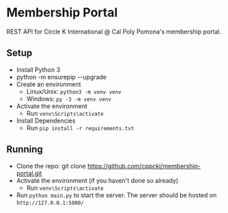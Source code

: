 # Membership Portal

REST API for Circle K International @ Cal Poly Pomona's membership portal.

## Setup
- Install Python 3
- python -m ensurepip --upgrade
- Create an environment
	- Linux/Unix: `python3 -m venv venv`
	- Windows: `py -3 -m venv venv`
- Activate the environment
	- Run `venv\Scripts\activate`
- Install Dependencies
	- Run `pip install -r requirements.txt`

## Running
- Clone the repo: git clone https://github.com/cppcki/membership-portal.git
- Activate the environment (if you haven't done so already)
	- Run `venv\Scripts\activate`
- Run `python main.py` to start the server. The server should be hosted on `http://127.0.0.1:5000/`
